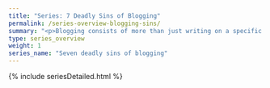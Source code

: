 ```yaml
---
title: "Series: 7 Deadly Sins of Blogging"
permalink: /series-overview-blogging-sins/
summary: "<p>Blogging consists of more than just writing on a specific topic. Blogging also includes certain characteristics that set it apart from other forms of writing. On a blog, you’re expected to be more transparent, honest, and frank. You tell stories and share personal experiences.</p><p>At the same time, you have to avoid revealing information that is too personal (which might violate the trust of those around you), or which would violate corporate privacy at work. You also have the interactive aspects of responding to comments, following your readers’ blogs, promoting your content via social channels, dealing with spam, configuring your own publishing platform, and more. In this series, I cover these characteristics of blogging through the 7 deadly sins framework.</p>"
type: series_overview
weight: 1
series_name: "Seven deadly sins of blogging"
---
```


{% include seriesDetailed.html %}       